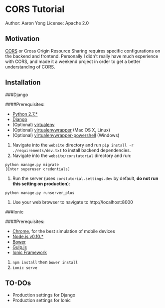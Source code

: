 CORS Tutorial
=============

Author: Aaron Yong
License: Apache 2.0

Motivation
----------

[CORS](https://developer.mozilla.org/en-US/docs/Web/HTTP/Access_control_CORS) or Cross Origin Resource Sharing requires specific configurations on the backend and frontend.  Personally I didn't really have much experience with CORS, and made it a weekend project in order to get a better understanding of CORS.

Installation
------------

###Django

####Prerequisites:

- [Python 2.7.*](https://www.python.org/downloads/)
- [Django](https://djangoproject.com)
- (Optional) [virtualenv](https://virtualenv.pypa.io/en/latest/)
- (Optional) [virtualenvwrapper](https://virtualenvwrapper.readthedocs.org/en/latest/) (Mac OS X, Linux)
- (Optional) [virtualenvwrapper-powershell](https://pypi.python.org/pypi/virtualenvwrapper-powershell) (Windows)


1. Navigate into the `website` directory and run `pip install -r ./requirements/dev.txt` to install backend dependencies.
1. Navigate into the `website/corstutorial` directory and run:

  ```
  python manage.py migrate
  [Enter superuser credentials]
  ```
1. Run the server (uses `corstutorial.settings.dev` by default, __do not run this setting on production__):

  ```
  python manage.py runserver_plus
  ```
1. Use your web browser to navigate to http://localhost:8000

###Ionic

####Prerequisites:

- [Chrome](http://www.google.com/chrome/), for the best simulation of mobile devices
- [Node.js v0.10.*](http://nodejs.org/dist/)
- [Bower](http://bower.io)
- [Gulp.js](http://gulpjs.com/)
- [Ionic Framework](http://ionicframework.com)


1. `npm install` then `bower install`
1. `ionic serve`

TO-DOs
------

- Production settings for Django
- Production settings for Ionic
